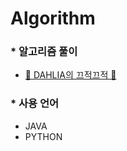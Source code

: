 # Algorithm

### * 알고리즘 풀이
 * [🌼 DAHLIA의 끄적끄적 🌼](https://dahliachoi.tistory.com/category/%F0%9F%8C%BB%20DATA%20STRUCTURE%20%26%20ALGORITHM "🌼 DAHLIA의 끄적끄적 🌼")

### * 사용 언어
  * JAVA
  * PYTHON
